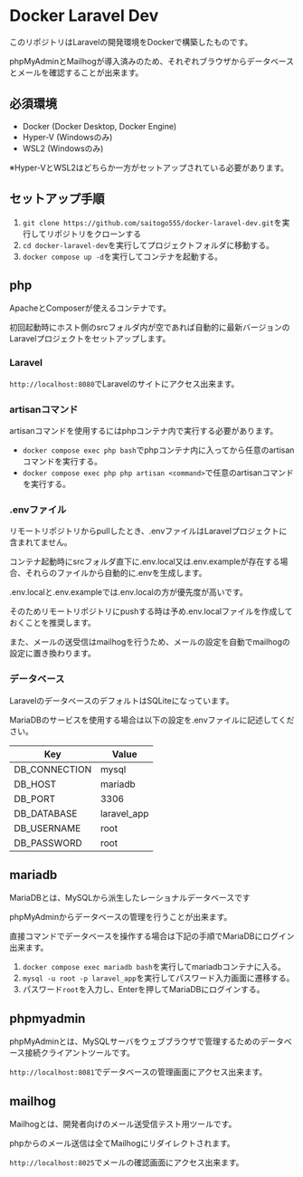 # Docker Laravel Dev

このリポジトリはLaravelの開発環境をDockerで構築したものです。

phpMyAdminとMailhogが導入済みのため、それぞれブラウザからデータベースとメールを確認することが出来ます。

## 必須環境

- Docker (Docker Desktop, Docker Engine)
- Hyper-V (Windowsのみ)
- WSL2 (Windowsのみ)

※Hyper-VとWSL2はどちらか一方がセットアップされている必要があります。

## セットアップ手順

1. `git clone https://github.com/saitogo555/docker-laravel-dev.git`を実行してリポジトリをクローンする
2. `cd docker-laravel-dev`を実行してプロジェクトフォルダに移動する。
3. `docker compose up -d`を実行してコンテナを起動する。

## php

ApacheとComposerが使えるコンテナです。

初回起動時にホスト側のsrcフォルダ内が空であれば自動的に最新バージョンのLaravelプロジェクトをセットアップします。

### Laravel

`http://localhost:8080`でLaravelのサイトにアクセス出来ます。

### artisanコマンド

artisanコマンドを使用するにはphpコンテナ内で実行する必要があります。

- `docker compose exec php bash`でphpコンテナ内に入ってから任意のartisanコマンドを実行する。
- `docker compose exec php php artisan <command>`で任意のartisanコマンドを実行する。

### .envファイル

リモートリポジトリからpullしたとき、.envファイルはLaravelプロジェクトに含まれてません。

コンテナ起動時にsrcフォルダ直下に.env.local又は.env.exampleが存在する場合、それらのファイルから自動的に.envを生成します。

.env.localと.env.exampleでは.env.localの方が優先度が高いです。

そのためリモートリポジトリにpushする時は予め.env.localファイルを作成しておくことを推奨します。

また、メールの送受信はmailhogを行うため、メールの設定を自動でmailhogの設定に置き換わります。

### データベース

LaravelのデータベースのデフォルトはSQLiteになっています。

MariaDBのサービスを使用する場合は以下の設定を.envファイルに記述してください。

| Key           | Value       |
|---------------|-------------|
| DB_CONNECTION | mysql       |
| DB_HOST       | mariadb     |
| DB_PORT       | 3306        |
| DB_DATABASE   | laravel_app |
| DB_USERNAME   | root        |
| DB_PASSWORD   | root        |

## mariadb

MariaDBとは、MySQLから派生したレーショナルデータベースです

phpMyAdminからデータベースの管理を行うことが出来ます。

直接コマンドでデータベースを操作する場合は下記の手順でMariaDBにログイン出来ます。

1. `docker compose exec mariadb bash`を実行してmariadbコンテナに入る。
2. `mysql -u root -p laravel_app`を実行してパスワード入力画面に遷移する。
3. パスワード`root`を入力し、Enterを押してMariaDBにログインする。

## phpmyadmin

phpMyAdminとは、MySQLサーバをウェブブラウザで管理するためのデータベース接続クライアントツールです。

`http://localhost:8081`でデータベースの管理画面にアクセス出来ます。

## mailhog

Mailhogとは、開発者向けのメール送受信テスト用ツールです。

phpからのメール送信は全てMailhogにリダイレクトされます。

`http://localhost:8025`でメールの確認画面にアクセス出来ます。
